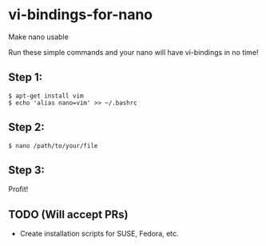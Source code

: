 # vi-bindings-for-nano
Make nano usable

Run these simple commands and your nano will have vi-bindings in no time!

Step 1: 
-------
```
$ apt-get install vim
$ echo 'alias nano=vim' >> ~/.bashrc
```

Step 2:
-------
```
$ nano /path/to/your/file
```

Step 3:
------
Profit!

TODO (Will accept PRs)
----------------------

  * Create installation scripts for SUSE, Fedora, etc.
